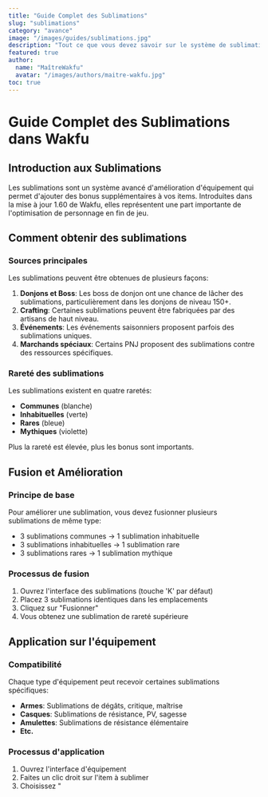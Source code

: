 ```yaml
---
title: "Guide Complet des Sublimations"
slug: "sublimations"
category: "avance"
image: "/images/guides/sublimations.jpg"
description: "Tout ce que vous devez savoir sur le système de sublimations dans Wakfu : acquisition, fusion, optimisation et builds recommandés."
featured: true
author:
  name: "MaîtreWakfu"
  avatar: "/images/authors/maitre-wakfu.jpg"
toc: true
---
```


# Guide Complet des Sublimations dans Wakfu

## Introduction aux Sublimations

Les sublimations sont un système avancé d'amélioration d'équipement qui permet d'ajouter des bonus supplémentaires à vos items. Introduites dans la mise à jour 1.60 de Wakfu, elles représentent une part importante de l'optimisation de personnage en fin de jeu.

## Comment obtenir des sublimations

### Sources principales

Les sublimations peuvent être obtenues de plusieurs façons:

1. **Donjons et Boss**: Les boss de donjon ont une chance de lâcher des sublimations, particulièrement dans les donjons de niveau 150+.
2. **Crafting**: Certaines sublimations peuvent être fabriquées par des artisans de haut niveau.
3. **Événements**: Les événements saisonniers proposent parfois des sublimations uniques.
4. **Marchands spéciaux**: Certains PNJ proposent des sublimations contre des ressources spécifiques.

### Rareté des sublimations

Les sublimations existent en quatre raretés:
- **Communes** (blanche)
- **Inhabituelles** (verte)
- **Rares** (bleue)
- **Mythiques** (violette)

Plus la rareté est élevée, plus les bonus sont importants.

## Fusion et Amélioration

### Principe de base

Pour améliorer une sublimation, vous devez fusionner plusieurs sublimations de même type:
- 3 sublimations communes → 1 sublimation inhabituelle
- 3 sublimations inhabituelles → 1 sublimation rare
- 3 sublimations rares → 1 sublimation mythique

### Processus de fusion

1. Ouvrez l'interface des sublimations (touche 'K' par défaut)
2. Placez 3 sublimations identiques dans les emplacements
3. Cliquez sur "Fusionner"
4. Vous obtenez une sublimation de rareté supérieure

## Application sur l'équipement

### Compatibilité

Chaque type d'équipement peut recevoir certaines sublimations spécifiques:
- **Armes**: Sublimations de dégâts, critique, maîtrise
- **Casques**: Sublimations de résistance, PV, sagesse
- **Amulettes**: Sublimations de résistance élémentaire
- **Etc.**

### Processus d'application

1. Ouvrez l'interface d'équipement
2. Faites un clic droit sur l'item à sublimer
3. Choisissez " 